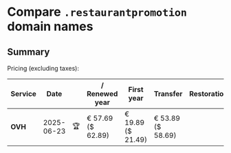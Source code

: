 # Compare `.restaurantpromotion` domain names

## Summary

Pricing (excluding taxes):

| Service | Date |  | / Renewed year | First year | Transfer | Restoration |
|--|--|--|--|--|--|--|
| **OVH** | 2025-06-23 | 🏆 | € 57.69<br>($ 62.89) | € 19.89<br>($ 21.49) | € 53.89<br>($ 58.69) |  |
